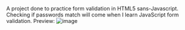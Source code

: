 A project done to practice form validation in HTML5 sans-Javascript. Checking if passwords match will come when I learn JavaScript form validation.
Preview:
![image](https://github.com/user-attachments/assets/df7f588f-4209-4d18-921f-7d5a8238b187)

